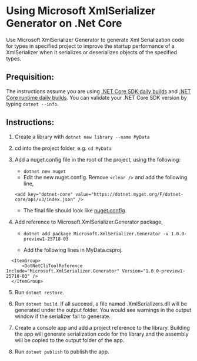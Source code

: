 # Using Microsoft XmlSerializer Generator on .Net Core

Use Microsoft XmlSerializer Generator to generate Xml Serialization code for types in specified project to improve the startup performance of a XmlSerializer when it serializes or deserializes objects of the specified types.

## Prequisition:

The instructions assume you are using [.NET Core SDK daily builds](https://github.com/dotnet/cli#installers-and-binaries) and [.NET Core runtime daily builds](https://github.com/dotnet/core-setup#daily-builds). You can validate your .NET Core SDK version by typing `dotnet --info`.

## Instructions:

1. Create a library with `dotnet new library --name MyData`

1. cd into the project folder, e.g. `cd MyData`

1.  Add a nuget.config file in the root of the project, using the following:
    * `dotnet new nuget`
    * Edit the new nuget.config. Remove `<clear />` and add the following line,
     
     `<add key="dotnet-core" value="https://dotnet.myget.org/F/dotnet-core/api/v3/index.json" />`
    * The final file should look like [nuget.config](nuget.config).

4. Add reference to Microsoft.XmlSerializer.Generator package,

    * `dotnet add package Microsoft.XmlSerializer.Generator -v 1.0.0-preview1-25718-03`

    * Add the following lines in MyData.csproj.

  ```
    <ItemGroup>
        <DotNetCliToolReference Include="Microsoft.XmlSerializer.Generator" Version="1.0.0-preview1-25718-03" />
    </ItemGroup>
  ```

5. Run `dotnet restore`.

5. Run `dotnet build`. If all succeed, a file named <AssemblyName>.XmlSerializers.dll will be generated under the output folder. You would see warnings in the output window if the serializer fail to generate.

5. Create a console app and add a project reference to the library. Building the app will generate serialization code for the library and the assembly will be copied to the output folder of the app.

5. Run `dotnet publish` to publish the app.

